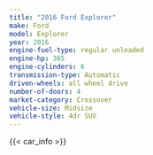 ```yaml
---
title: "2016 Ford Explorer"
make: Ford
model: Explorer
year: 2016
engine-fuel-type: regular unleaded
engine-hp: 365
engine-cylinders: 6
transmission-type: Automatic
driven-wheels: all wheel drive
number-of-doors: 4
market-category: Crossover
vehicle-size: Midsize
vehicle-style: 4dr SUV
---
```


{{< car_info >}}
